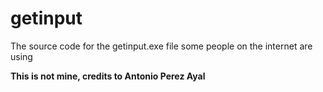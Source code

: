 # getinput

The source code for the getinput.exe file some people on the internet are using

**This is not mine, credits to Antonio Perez Ayal**
